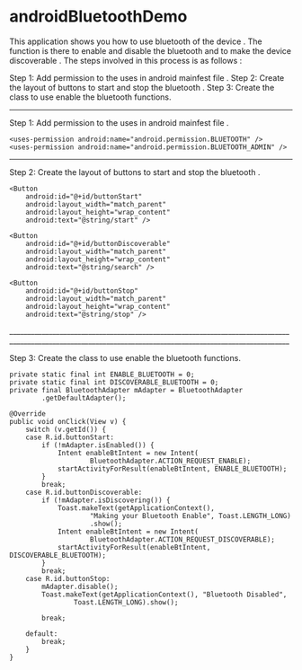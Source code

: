 androidBluetoothDemo
====================
This application shows you how to use bluetooth of the device . The function is there to enable and disable the bluetooth and to make the device discoverable .
The steps involved in this process is as follows : 

Step 1: Add permission to the uses in android mainfest  file .
Step 2: Create the layout of buttons to start and stop the bluetooth .
Step 3: Create the class to use enable the bluetooth functions.

_________________________________________________________________________________________________________________________________________________________

Step 1: Add permission to the uses in android mainfest  file .

    <uses-permission android:name="android.permission.BLUETOOTH" />
    <uses-permission android:name="android.permission.BLUETOOTH_ADMIN" />

____________________________________________________________________________________________________________________________________________________________
Step 2: Create the layout of buttons to start and stop the bluetooth .

    <Button
        android:id="@+id/buttonStart"
        android:layout_width="match_parent"
        android:layout_height="wrap_content"
        android:text="@string/start" />

    <Button
        android:id="@+id/buttonDiscoverable"
        android:layout_width="match_parent"
        android:layout_height="wrap_content"
        android:text="@string/search" />

    <Button
        android:id="@+id/buttonStop"
        android:layout_width="match_parent"
        android:layout_height="wrap_content"
        android:text="@string/stop" />

</LinearLayout>
____________________________________________________________________________________________________________________________________________________________

Step 3: Create the class to use enable the bluetooth functions.

	private static final int ENABLE_BLUETOOTH = 0;
	private static final int DISCOVERABLE_BLUETOOTH = 0;
	private final BluetoothAdapter mAdapter = BluetoothAdapter
			.getDefaultAdapter();

	@Override
	public void onClick(View v) {
		switch (v.getId()) {
		case R.id.buttonStart:
			if (!mAdapter.isEnabled()) {
				Intent enableBtIntent = new Intent(
						BluetoothAdapter.ACTION_REQUEST_ENABLE);
				startActivityForResult(enableBtIntent, ENABLE_BLUETOOTH);
			}
			break;
		case R.id.buttonDiscoverable:
			if (!mAdapter.isDiscovering()) {
				Toast.makeText(getApplicationContext(),
						"Making your Bluetooth Enable", Toast.LENGTH_LONG)
						.show();
				Intent enableBtIntent = new Intent(
						BluetoothAdapter.ACTION_REQUEST_DISCOVERABLE);
				startActivityForResult(enableBtIntent, DISCOVERABLE_BLUETOOTH);
			}
			break;
		case R.id.buttonStop:
			mAdapter.disable();
			Toast.makeText(getApplicationContext(), "Bluetooth Disabled",
					Toast.LENGTH_LONG).show();

			break;

		default:
			break;
		}
	}



